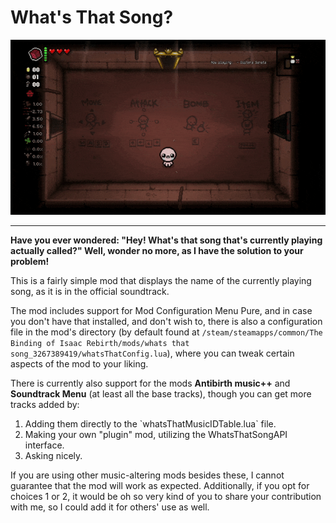 # What's That Song?

![Demonstration](https://raw.githubusercontent.com/AceHanded/TBOI-Whats-That-Song-Mod/main/Images/ModShowcase.gif)

-----

<b>Have you ever wondered: "Hey! What's that song that's currently playing actually called?" Well, wonder no more, as I have the solution to your problem!</b>

This is a fairly simple mod that displays the name of the currently playing song, as it is in the official soundtrack.

The mod includes support for Mod Configuration Menu Pure, and in case you don't have that installed, and don't wish to, there is also a configuration file in the mod's directory 
(by default found at `/steam/steamapps/common/The Binding of Isaac Rebirth/mods/whats that song_3267389419/whatsThatConfig.lua`), where you can tweak certain aspects of the mod to your liking.

There is currently also support for the mods <b>Antibirth music++</b> and <b>Soundtrack Menu</b> (at least all the base tracks), though you can get more tracks added by:
<ol>
    <li>Adding them directly to the `whatsThatMusicIDTable.lua` file.</li>
    <li>Making your own "plugin" mod, utilizing the WhatsThatSongAPI interface.</li>
    <li>Asking nicely.</li>
</ol>

If you are using other music-altering mods besides these, I cannot guarantee that the mod will work as expected. Additionally, if you opt for choices 1 or 2, it would be oh so very kind of you to share your contribution with me, so I could add it for others' use as well.
